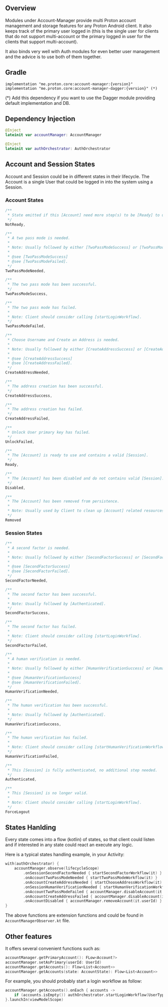 ## Overview
Modules under Account-Manager provide multi Proton account management and storage features for any
Proton Android client. It also keeps track of the primary user logged in (this is the single user
for clients that do not support multi-account or the primary logged in user for the clients that
support multi-account).

It also binds very well with Auth modules for even better user management and the advice is to
use both of them together.

## Gradle
    implementation "me.proton.core:account-manager:{version}"
    implementation "me.proton.core:account-manager-dagger:{version}" (*)

(*) Add this dependency if you want to use the Dagger module providing default implementation and DB.

## Dependency Injection
```kotlin
@Inject
lateinit var accountManager: AccountManager

@Inject
lateinit var authOrchestrator: AuthOrchestrator
```

## Account and Session States
Account and Session could be in different states in their lifecycle.
The Account is a single User that could be logged in into the system using a Session.

### Account States
```kotlin
/**
 * State emitted if this [Account] need more step(s) to be [Ready] to use.
 */
NotReady,

/**
 * A two pass mode is needed.
 *
 * Note: Usually followed by either [TwoPassModeSuccess] or [TwoPassModeFailed].
 *
 * @see [TwoPassModeSuccess]
 * @see [TwoPassModeFailed].
 */
TwoPassModeNeeded,

/**
 * The two pass mode has been successful.
 */
TwoPassModeSuccess,

/**
 * The two pass mode has failed.
 *
 * Note: Client should consider calling [startLoginWorkflow].
 */
TwoPassModeFailed,

/**
 * Choose Username and Create an Address is needed.
 *
 * Note: Usually followed by either [CreateAddressSuccess] or [CreateAddressFailed].
 *
 * @see [CreateAddressSuccess]
 * @see [CreateAddressFailed].
 */
CreateAddressNeeded,

/**
 * The address creation has been successful.
 */
CreateAddressSuccess,

/**
 * The address creation has failed.
 */
CreateAddressFailed,

/**
 * Unlock User primary key has failed.
 */
UnlockFailed,

/**
 * The [Account] is ready to use and contains a valid [Session].
 */
Ready,

/**
 * The [Account] has been disabled and do not contains valid [Session].
 */
Disabled,

/**
 * The [Account] has been removed from persistence.
 *
 * Note: Usually used by Client to clean up [Account] related resources.
 */
Removed
```

### Session States
```kotlin
/**
 * A second factor is needed.
 *
 * Note: Usually followed by either [SecondFactorSuccess] or [SecondFactorFailed].
 *
 * @see [SecondFactorSuccess]
 * @see [SecondFactorFailed].
 */
SecondFactorNeeded,

/**
 * The second factor has been successful.
 *
 * Note: Usually followed by [Authenticated].
 */
SecondFactorSuccess,

/**
 * The second factor has failed.
 *
 * Note: Client should consider calling [startLoginWorkflow].
 */
SecondFactorFailed,

/**
 * A human verification is needed.
 *
 * Note: Usually followed by either [HumanVerificationSuccess] or [HumanVerificationFailed].
 *
 * @see [HumanVerificationSuccess]
 * @see [HumanVerificationFailed].
 */
HumanVerificationNeeded,

/**
 * The human verification has been successful.
 *
 * Note: Usually followed by [Authenticated].
 */
HumanVerificationSuccess,

/**
 * The human verification has failed.
 *
 * Note: Client should consider calling [startHumanVerificationWorkflow].
 */
HumanVerificationFailed,

/**
 * This [Session] is fully authenticated, no additional step needed.
 */
Authenticated,

/**
 * This [Session] is no longer valid.
 *
 * Note: Client should consider calling [startLoginWorkflow].
 */
ForceLogout
```

## States Hanlding

Every state comes into a flow (kotlin) of states, so that client could listen and if
interested in any state could react an execute any logic.

Here is a typical states handling example, in your Activity:

```kotlin
with(authOrchestrator) {
    accountManager.observe(lifecycleScope)
        .onSessionSecondFactorNeeded { startSecondFactorWorkflow(it) }
        .onAccountTwoPassModeNeeded { startTwoPassModeWorkflow(it) }
        .onAccountCreateAddressNeeded { startChooseAddressWorkflow(it) }
        .onSessionHumanVerificationNeeded { startHumanVerificationWorkflow(it) }
        .onAccountTwoPassModeFailed { accountManager.disableAccount(it.userId) }
        .onAccountCreateAddressFailed { accountManager.disableAccount(it.userId) }
        .onAccountDisabled { accountManager.removeAccount(it.userId) }
}
```

The above functions are extension functions and could be found in `AccountManagerObserver.kt` file.

## Other features
It offers several convenient functions such as:
```kotlin
accountManager.getPrimaryAccount(): FLow<Account?>
accountManager.setAsPrimary(userId: UserId)
accountManager.getAccounts(): Flow<List<Account>>
accountManager.getAccounts(state: AccountState): Flow<List<Account>>
```
For example, you should probably start a login workflow as follow:
```kotlin
accountManager.getAccounts().onEach { accounts ->
    if (accounts.isEmpty()) authOrchestrator.startLoginWorkflow(UserType.Internal)
}.launchIn(viewModelScope)
```
